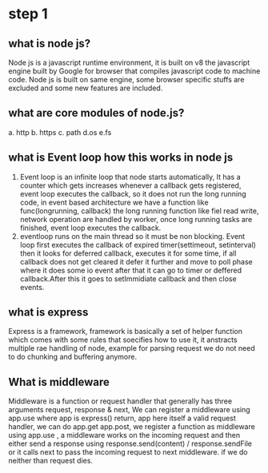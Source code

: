 # step 1

## what is node js?

Node js is a javascript runtime environment, it is built on v8 the javascript engine built by Google for browser that compiles javascript code to machine code.
Node js is built on same engine, some browser specific stuffs are excluded and some new features are included.

## what are core modules of node.js?

a. http b. https c. path d.os e.fs

## what is Event loop how this works in node js

1. Event loop is an infinite loop that node starts automatically, It has a counter which gets increases whenever a callback gets registered, event loop executes the callback, so it does not run the long running code, in event based architecture we have a function like func(longrunning, callback) the long running function like fiel read write, network operation are handled by worker, once long running tasks are finished, event loop executes the callback.
2. eventloop runs on the main thread so it must be non blocking.
   Event loop first executes the callback of expired timer(settimeout, setinterval) then it looks for deferred callback, executes it for some time, if all callback does not get cleared it defer it further and move to poll phase where it does some io event after that it can go to timer or deffered callback.After this it goes to setImmidiate callback and then close events.

## what is express

Express is a framework, framework is basically a set of helper function which comes with some rules that soecifies how to use it, it anstracts multiple rae handling of node, example for parsing request we do not need to do chunking and buffering anymore.

## What is middleware

Middleware is a function or request handler that generally has three arguments request, response & next, We can register a middleware using app.use where app is express() return, app here itself a valid request handler, we can do app.get app.post, we register a function as middleware using app.use , a middleware works on the incoming request and then either send a response using response.send(content) / response.sendFile or it calls next to pass the incoming request to next middleware. if we do neither than request dies.

